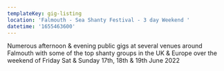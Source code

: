 ```yaml
---
templateKey: gig-listing
location: 'Falmouth - Sea Shanty Festival - 3 day Weekend '
datetime: '1655463600'
---
```

Numerous afternoon & evening public gigs at several venues around Falmouth with some of the top shanty groups in the UK & Europe over the weekend of Friday Sat & Sunday 17th, 18th & 19th June 2022